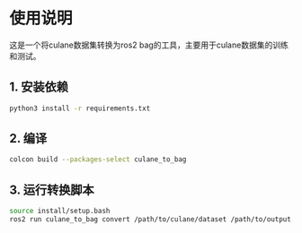 # 使用说明

这是一个将culane数据集转换为ros2 bag的工具，主要用于culane数据集的训练和测试。

## 1. 安装依赖

```bash
python3 install -r requirements.txt
```

## 2. 编译

```bash
colcon build --packages-select culane_to_bag
```

## 3. 运行转换脚本

```bash
source install/setup.bash
ros2 run culane_to_bag convert /path/to/culane/dataset /path/to/output.bag
```

